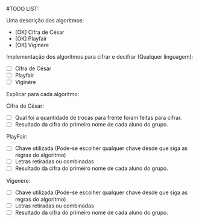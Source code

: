 #TODO LIST:

Uma descrição dos algoritmos:

- [OK] Cifra de César
- [OK] Playfair
- [OK] Viginère

Implementação dos algoritmos para cifrar e decifrar (Qualquer linguagem):

- [ ] Cifra de César
- [ ] Playfair
- [ ] Viginère

Explicar para cada algoritmo:

Cifra de César:
- [ ] Qual foi a quantidade de trocas para frente foram feitas para cifrar.
- [ ] Resultado da cifra do primeiro nome de cada aluno do grupo.

PlayFair:
- [ ] Chave utilizada (Pode-se escolher qualquer chave desde que siga as regras do algoritmo)
- [ ] Letras retiradas ou combinadas
- [ ] Resultado da cifra do primeiro nome de cada aluno do grupo.

Vigenère:
- [ ] Chave utilizada (Pode-se escolher qualquer chave desde que siga as regras do algoritmo)
- [ ] Letras retiradas ou combinadas
- [ ] Resultado da cifra do primeiro nome de cada aluno do grupo.